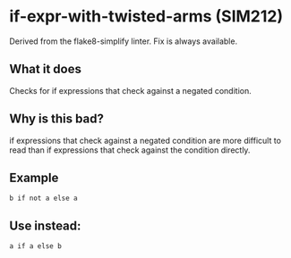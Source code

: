 # if-expr-with-twisted-arms (SIM212)
Derived from the flake8-simplify linter.
Fix is always available.
## What it does
Checks for if expressions that check against a negated condition.
## Why is this bad?
if expressions that check against a negated condition are more difficult
to read than if expressions that check against the condition directly.
## Example
```
b if not a else a
```
## Use instead:
```
a if a else b
```